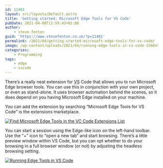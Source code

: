 ```yaml
---
id: 11481
layout: src/layouts/Default.astro
title: 'Getting started: Microsoft Edge Tools for VS Code'
pubDate: 2021-04-08T11:59:43+01:00
author:
    - steve-fenton
guid: 'https://www.stevefenton.co.uk/?p=11481'
permalink: /2021/04/getting-started-microsoft-edge-tools-for-vs-code/
image: /wp-content/uploads/2021/04/running-edge-tools-in-vs-code-1568x980.jpg
categories:
    - Programming
tags:
    - edge
    - vscode
---
```


There’s a really neat extension for <abbr title="Visual Studio">VS</abbr> Code that allows you to run Microsoft Edge browser tools. You can use this in conjunction with your own project, or even as stand-alone. It uses browser automation behind the scenes, so it does depend on you having Microsoft Edge installed on your machine.

You can add the extension by searching “Microsoft Edge Tools for VS Code” is the extensions marketplace.

[![Find Microsoft Edge Tools in the VC Code Extensions List](https://www.stevefenton.co.uk/wp-content/uploads/2021/04/microsoft-edge-tools-for-vs-code-725x1024.jpg)](https://www.stevefenton.co.uk/2021/04/getting-started-microsoft-edge-tools-for-vs-code/microsoft-edge-tools-for-vs-code/)

You can start a session using the Edge-like icon on the left-hand toolbar. Use the “+” icon to “open a new tab” and start browsing. There’s a little preview window within VS Code, but you can opt whether to do your browsing in a full browser window (or not) by adjusting the headless browsing setting.

[![Running Edge Tools in VS Code](https://www.stevefenton.co.uk/wp-content/uploads/2021/04/running-edge-tools-in-vs-code-1024x640.jpg)](https://www.stevefenton.co.uk/2021/04/getting-started-microsoft-edge-tools-for-vs-code/running-edge-tools-in-vs-code/)